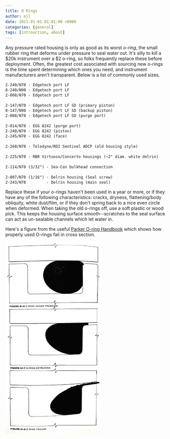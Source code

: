 ```yaml
---
title: O Rings
author: ejl
date: 2021-01-01 01:01:00 +0800
categories: [general]
tags: [introuction, about]
---
```

Any pressure rated housing is only as good as its worst *o-ring*, the small rubber ring that deforms under pressure to seal water out. It's silly to kill a $20k instrument over a $2 o-ring, so folks frequently replace these before deployment. Often, the greatest cost associated with sourcing new o-rings is the time spent determining which ones you need, and instrument manufacturers aren't transparent. Below is a list of commonly used sizes.    
   
    2-240/N70 - Edgetech port LF
    8-240/N90 - Edgetech port LF
    2-008/N70 - Edgetech port LF

    2-147/N70 - Edgetech port LF SD (primary piston)
    8-147/N90 - Edgetech port LF SD (backup piston)
    2-008/N70 - Edgetech port LF SD (purge port)

    2-014/N70 - EGG 8242 (purge port)
    2-240/N70 - EGG 8242 (piston)
    2-245/N70 - EGG 8242 (face)

    2-260/N70 - Teledyne/RDI Sentinel ADCP (old housing style)

    2-225/N70 - RBR Virtuoso/Concerto housings (~2" diam. white delrin)

    2-114/N70 (3/32") - Sea-Con bulkhead connection

    2-007/N70 (1/16") - Delrin housing (Seal screw)
    2-243/N70         - Delrin housing (main seal)


Replace these if your o-rings haven't been used in a year or more, or if they have any of the following characteristics: cracks, dryness, flattening/body obliquity, white dust/film, or if they don't spring back to a nice even circle when deformed. When taking the old o-rings off, use a soft plastic or wood pick. This keeps the housing surface smooth--scratches to the seal surface can act as un-sealable channels which let water in.

Here's a figure from the useful [Parker O-ring Handbook](https://www.parker.com/content/dam/Parker-com/Literature/O-Ring-Division-Literature/ORD-5700.pdf) which shows how properly used O-rings fail in cross section. 

<img src="https://github.com/evan-lahr/photos/blob/main/Screen%20Shot%202022-12-26%20at%201.32.24%20PM.png?raw=true" style="height: 600px; width:300px;"/>



